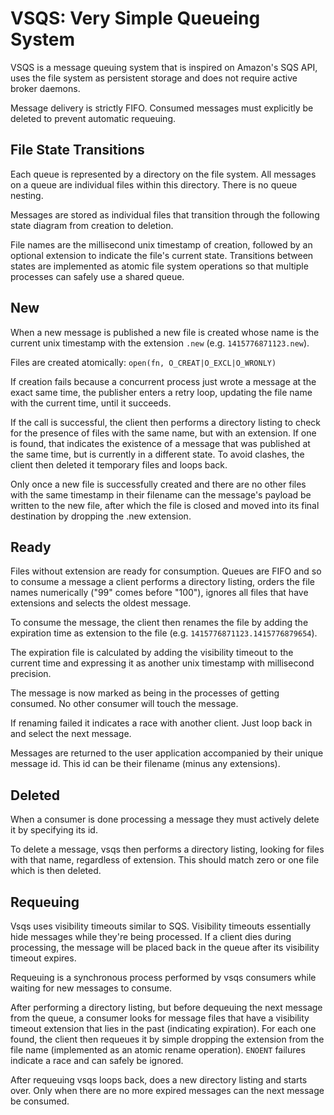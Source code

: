 VSQS: Very Simple Queueing System
===================================

VSQS is a message queuing system that is inspired on Amazon's SQS API, uses
the file system as persistent storage and does not require active broker
daemons.

Message delivery is strictly FIFO. Consumed messages must explicitly be deleted
to prevent automatic requeuing.


File State Transitions
----------------------

Each queue is represented by a directory on the file system. All messages on a
queue are individual files within this directory. There is no queue nesting.

Messages are stored as individual files that transition through the following
state diagram from creation to deletion.

File names are the millisecond unix timestamp of creation, followed by an
optional extension to indicate the file's current state. Transitions between
states are implemented as atomic file system operations so that multiple
processes can safely use a shared queue.


New
---

When a new message is published a new file is created whose name is the current
unix timestamp with the extension `.new` (e.g. `1415776871123.new`).

Files are created atomically: `open(fn, O_CREAT|O_EXCL|O_WRONLY)`

If creation fails because a concurrent process just wrote a message at the
exact same time, the publisher enters a retry loop, updating the file name with
the current time, until it succeeds.

If the call is successful, the client then performs a directory listing to
check for the presence of files with the same name, but with an extension. If
one is found, that indicates the existence of a message that was published at
the same time, but is currently in a different state. To avoid clashes, the
client then deleted it temporary files and loops back.

Only once a new file is successfully created and there are no other files with
the same timestamp in their filename can the message's payload be written to
the new file, after which the file is closed and moved into its final
destination by dropping the .new extension.


Ready
-----

Files without extension are ready for consumption. Queues are FIFO and so to
consume a message a client performs a directory listing, orders the file names
numerically ("99" comes before "100"), ignores all files that have extensions
and selects the oldest message.

To consume the message, the client then renames the file by adding the
expiration time as extension to the file (e.g. `1415776871123.1415776879654`).

The expiration file is calculated by adding the visibility timeout to the
current time and expressing it as another unix timestamp with millisecond
precision.

The message is now marked as being in the processes of getting consumed. No
other consumer will touch the message.

If renaming failed it indicates a race with another client. Just loop back in
and select the next message.

Messages are returned to the user application accompanied by their unique
message id. This id can be their filename (minus any extensions).


Deleted
-------

When a consumer is done processing a message they must actively delete it by
specifying its id.

To delete a message, vsqs then performs a directory listing, looking for files
with that name, regardless of extension. This should match zero or one file
which is then deleted.


Requeuing
---------

Vsqs uses visibility timeouts similar to SQS. Visibility timeouts essentially
hide messages while they're being processed. If a client dies during
processing, the message will be placed back in the queue after its visibility
timeout expires.

Requeuing is a synchronous process performed by vsqs consumers while waiting
for new messages to consume.

After performing a directory listing, but before dequeuing the next message
from the queue, a consumer looks for message files that have a visibility
timeout extension that lies in the past (indicating expiration). For each one
found, the client then requeues it by simple dropping the extension from the
file name (implemented as an atomic rename operation). `ENOENT` failures
indicate a race and can safely be ignored.

After requeuing vsqs loops back, does a new directory listing and starts over.
Only when there are no more expired messages can the next message be consumed.
